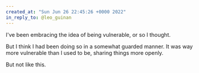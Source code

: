 ```yaml
---
created_at: "Sun Jun 26 22:45:26 +0000 2022"
in_reply_to: @leo_guinan
---
```


I've been embracing the idea of being vulnerable, or so I thought.

But I think I had been doing so in a somewhat guarded manner. It was way more vulnerable than I used to be, sharing things more openly.

But not like this.